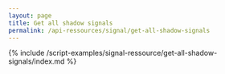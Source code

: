 ```yaml
---
layout: page
title: Get all shadow signals
permalink: /api-ressources/signal/get-all-shadow-signals
---
```


{% include /script-examples/signal-ressource/get-all-shadow-signals/index.md %}
